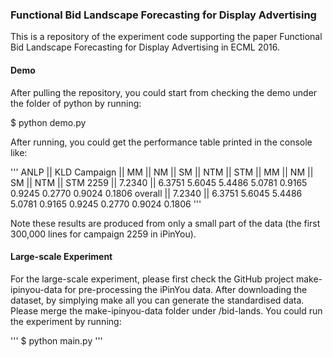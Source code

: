 ### Functional Bid Landscape Forecasting for Display Advertising

This is a repository of the experiment code supporting the paper Functional Bid Landscape Forecasting for Display Advertising in ECML 2016.

#### Demo
After pulling the repository, you could start from checking the demo under the folder of python by running:

$ python demo.py

After running, you could get the performance table printed in the console like:

'''
ANLP ||  KLD
Campaign || MM || NM || SM || NTM || STM || MM || NM || SM || NTM || STM
2259 || 7.2340 || 6.3751	5.6045	5.4486	5.0781	0.9165	0.9245	0.2770	0.9024	0.1806
overall || 7.2340 || 6.3751	5.6045	5.4486	5.0781	0.9165	0.9245	0.2770	0.9024	0.1806
'''

Note these results are produced from only a small part of the data (the first 300,000 lines for campaign 2259 in iPinYou).

#### Large-scale Experiment
For the large-scale experiment, please first check the GitHub project make-ipinyou-data for pre-processing the iPinYou data. After downloading the dataset, by simplying make all you can generate the standardised data. Please merge the make-ipinyou-data folder under /bid-lands.  You could run the experiment by running:

'''
$ python main.py
'''
